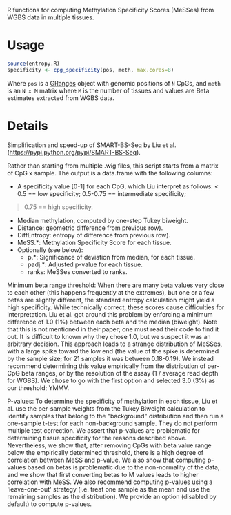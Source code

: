 R functions for computing Methylation Specificity Scores (MeSSes) from WGBS data in multiple tissues.

# Usage

```R
source(entropy.R)
specificity <- cpg_specificity(pos, meth, max.cores=8)
```

Where `pos` is a [GRanges](https://bioconductor.org/packages/release/bioc/html/GenomicRanges.html) object with genomic positions of `N` CpGs, and `meth` is an `N x M` matrix where `M` is the number of tissues and values are Beta estimates extracted from WGBS data.

# Details

Simplification and speed-up of SMART-BS-Seq by Liu et al. 
(https://pypi.python.org/pypi/SMART-BS-Seq).

Rather than starting from multiple .wig files, this script starts from a
matrix of CpG x sample. The output is a data.frame with the following columns:

* A specificity value [0-1] for each CpG, which Liu interpret as follows:
< 0.5 == low specificity; 0.5-0.75 == intermediate specificity;
> 0.75 == high specificity.
* Median methylation, computed by one-step Tukey biweight.
* Distance: geometric difference from previous row).
* DiffEntropy: entropy of difference from previous row).
* MeSS.*: Methylation Specificity Score for each tissue.
* Optionally (see below):
  * p.*: Significance of deviation from median, for each tissue.
  * padj.*: Adjusted p-value for each tissue.
  * ranks: MeSSes converted to ranks.

Minimum beta range threshold: When there are many beta values very close to
each other (this happens frequently at the extremes), but one or a few betas
are slightly different, the standard entropy calculation might yield a high
specificity. While technically correct, these scores cause difficulties for
interpretation. Liu et al. got around this problem by enforcing a minimum
difference of 1.0 (1%) between each beta and the median (biweight). Note that
this is not mentioned in their paper; one must read their code to find it out.
It is difficult to known why they chose 1.0, but we suspect it was an
arbitrary decision. This approach leads to a strange distribution of MeSSes,
with a large spike toward the low end (the value of the spike is determined
by the sample size; for 21 samples it was between 0.18-0.19). We instead
recommend determining this value empirically from the distribution of per-CpG
beta ranges, or by the resolution of the assay (1 / average read depth for
WGBS). We chose to go with the first option and selected 3.0 (3%) as our
threshold; YMMV.

P-values: To determine the specificity of methylation in each tissue,
Liu et al. use the per-sample weights from the Tukey Biweight calculation to
identify samples that belong to the "background" distribution and then run
a one-sample t-test for each non-background sample. They do not perform
multiple test correction. We assert that p-values are problematic for
determining tissue specificity for the reasons described above. Nevertheless,
we show that, after removing CpGs with beta value range below the empirically
determined threshold, there is a high degree of correlation between MeSS and
p-value. We also show that computing p-values based on betas is problematic
due to the non-normality of the data, and we show that first converting betas
to M values leads to higher correlation with MeSS. We also recommend computing
p-values using a 'leave-one-out' strategy (i.e. treat one sample as the mean
and use the remaining samples as the distribution). We provide an option
(disabled by default) to compute p-values.
